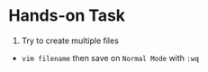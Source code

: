 # Hands-on Task

1. Try to create multiple files
- `vim filename` then save on `Normal Mode` with `:wq` 
